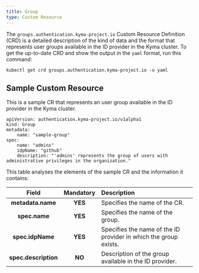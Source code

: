 ```yaml
---
title: Group
type: Custom Resource
---
```


The `groups.authentication.kyma-project.io` Custom Resource Definition (CRD) is a detailed description of the kind of data and the format that represents user groups available in the ID provider in the Kyma cluster. To get the up-to-date CRD and show the output in the `yaml` format, run this command:

```
kubectl get crd groups.authentication.kyma-project.io -o yaml
```

## Sample Custom Resource

This is a sample CR that represents an user group available in the ID provider in the Kyma cluster.

```
apiVersion: authentication.kyma-project.io/v1alpha1
kind: Group
metadata:
    name: "sample-group"
spec:    
    name: "admins"
    idpName: "github"
    description: "'admins' represents the group of users with administrative privileges in the organization."
```

This table analyses the elements of the sample CR and the information it contains:


| Field   |      Mandatory      |  Description |
|:----------:|:-------------:|:------|
| **metadata.name** |    **YES**   | Specifies the name of the CR. |
| **spec.name** | **YES** | Specifies the name of the group. |
| **spec.idpName** | **YES** | Specifies the name of the ID provider in which the group exists. |
| **spec.description** | **NO** | Description of the group available in the ID provider. |
